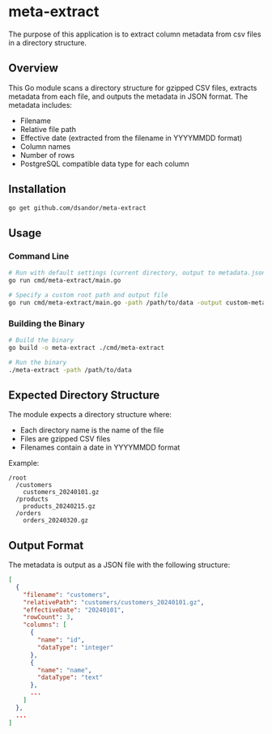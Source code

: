 # meta-extract

The purpose of this application is to extract column metadata from csv files in a directory structure.

## Overview

This Go module scans a directory structure for gzipped CSV files, extracts metadata from each file, and outputs the metadata in JSON format. The metadata includes:

- Filename
- Relative file path
- Effective date (extracted from the filename in YYYYMMDD format)
- Column names
- Number of rows
- PostgreSQL compatible data type for each column

## Installation

```bash
go get github.com/dsandor/meta-extract
```

## Usage

### Command Line

```bash
# Run with default settings (current directory, output to metadata.json)
go run cmd/meta-extract/main.go

# Specify a custom root path and output file
go run cmd/meta-extract/main.go -path /path/to/data -output custom-metadata.json
```

### Building the Binary

```bash
# Build the binary
go build -o meta-extract ./cmd/meta-extract

# Run the binary
./meta-extract -path /path/to/data
```

## Expected Directory Structure

The module expects a directory structure where:
- Each directory name is the name of the file
- Files are gzipped CSV files
- Filenames contain a date in YYYYMMDD format

Example:
```
/root
  /customers
    customers_20240101.gz
  /products
    products_20240215.gz
  /orders
    orders_20240320.gz
```

## Output Format

The metadata is output as a JSON file with the following structure:

```json
[
  {
    "filename": "customers",
    "relativePath": "customers/customers_20240101.gz",
    "effectiveDate": "20240101",
    "rowCount": 3,
    "columns": [
      {
        "name": "id",
        "dataType": "integer"
      },
      {
        "name": "name",
        "dataType": "text"
      },
      ...
    ]
  },
  ...
]
```
